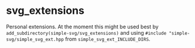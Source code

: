 # svg_extensions

Personal extensions. At the moment this might be used best
by `add_subdirectory(simple-svg/svg_extensions)` and using
`#include "simple-svg/simple_svg_ext.hpp` from
`simple_svg_ext_INCLUDE_DIRS`.